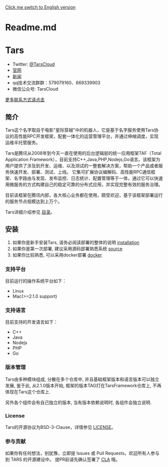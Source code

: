 [Click me switch to English version](README.md)

# Readme.md

# Tars

- Twitter: [@TarsCloud](https://twitter.com/TarsCloud)
- [官网](http://tarscloud.org/)
- [新闻](https://tarscloud.org/feed/newsroom)
- qq技术交流群群：579079160、669339903
- 微信公众号: TarsCloud

[更多联系方式请点击](https://tarscloud.org/about/contacts)

## 简介

Tars这个名字取自于电影"星际穿越"中的机器人，它是基于名字服务使用Tars协议的高性能RPC开发框架，配套一体化的运营管理平台，并通过伸缩调度，实现运维半托管服务。

Tars是腾讯从2008年到今天一直在使用的后台逻辑层的统一应用框架TAF（Total Application Framework），目前支持C++,Java,PHP,Nodejs,Go语言。该框架为用户提供了涉及到开发、运维、以及测试的一整套解决方案，帮助一个产品或者服务快速开发、部署、测试、上线。 它集可扩展协议编解码、高性能RPC通信框架、名字路由与发现、发布监控、日志统计、配置管理等于一体，通过它可以快速用微服务的方式构建自己的稳定可靠的分布式应用，并实现完整有效的服务治理。

目前该框架在腾讯内部，各大核心业务都在使用，颇受欢迎，基于该框架部署运行的服务节点规模达到上万个。

Tars详细介绍参见 [目录](https://tarscloud.github.io/TarsDocs/SUMMARY.html)。

## 安装 

1. 如果你是新手安装Tars, 请务必阅读部署的整体的说明 [installation](https://tarscloud.github.io/TarsDocs/installation)
2. 如果你是第一次部署, 建议采用源码部署熟悉系统 [source](https://tarscloud.github.io/TarsDocs/installation/source.html)
3. 如果你比较熟悉, 可以采用docker部署 [docker](https://tarscloud.github.io/TarsDocs/installation/docker.html)


### 支持平台

目前运行的操作系统平台如下：

* Linux
* Mac(>=2.1.0 support)

### 支持语言

目前支持的开发语言如下：

* C++
* Java
* Nodejs
* PHP
* Go

### 版本管理

Tars由多种模块组成, 分散在多个仓库中, 并且基础框架版本和语言版本可以独立发展, 鉴于此, 从2.1.0版本开始, 框架的版本TAG打在TarsFramework仓库上, 不再体现在Tars这个仓库上.

另外各个组件会有自己独立的版本, 当有版本依赖说明时, 各组件会独立说明.


### License

Tars的开源协议为BSD-3-Clause，详情参见 [LICENSE](https://tarscloud.github.io/TarsDocs/license.html)。

### 参与贡献

如果你有任何想法，别犹豫，立即提 Issues 或 Pull Requests，欢迎所有人参与到 TARS 的开源建设中。
提PR前请先确认签署了 [CLA](https://tarscloud.github.io/TarsDocs/cla.html) 哦。



